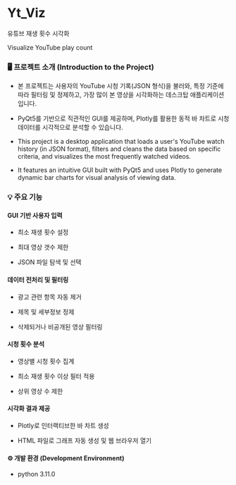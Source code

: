 # Yt_Viz
유튜브 재생 횟수 시각화 

Visualize YouTube play count

### 🖥 프로젝트 소개 (Introduction to the Project)
- 본 프로젝트는 사용자의 YouTube 시청 기록(JSON 형식)을 불러와, 특정 기준에 따라 필터링 및 정제하고, 가장 많이 본 영상을 시각화하는 데스크탑 애플리케이션입니다.
- PyQt5를 기반으로 직관적인 GUI를 제공하며, Plotly를 활용한 동적 바 차트로 시청 데이터를 시각적으로 분석할 수 있습니다.
  
- This project is a desktop application that loads a user's YouTube watch history (in JSON format), filters and cleans the data based on specific criteria, and visualizes the most frequently watched videos.
- It features an intuitive GUI built with PyQt5 and uses Plotly to generate dynamic bar charts for visual analysis of viewing data.

### 💡 주요 기능
#### GUI 기반 사용자 입력

- 최소 재생 횟수 설정

- 최대 영상 갯수 제한

- JSON 파일 탐색 및 선택


#### 데이터 전처리 및 필터링

- 광고 관련 항목 자동 제거

- 제목 및 세부정보 정제

- 삭제되거나 비공개된 영상 필터링


#### 시청 횟수 분석

- 영상별 시청 횟수 집계

- 최소 재생 횟수 이상 필터 적용

- 상위 영상 수 제한

  
#### 시각화 결과 제공

- Plotly로 인터랙티브한 바 차트 생성

- HTML 파일로 그래프 자동 생성 및 웹 브라우저 열기
  
#### ⚙️ 개발 환경 (Development Environment)
- python 3.11.0
